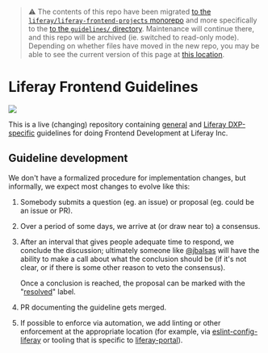 > :warning: The contents of this repo have been migrated [to the `liferay/liferay-frontend-projects` monorepo](https://github.com/liferay/liferay-frontend-projects) and more specifically to the [to the `guidelines/` directory](https://github.com/liferay/liferay-frontend-projects/tree/master/guidelines). Maintenance will continue there, and this repo will be archived (ie. switched to read-only mode). Depending on whether files have moved in the new repo, you may be able to see the current version of this page at [this location](https://github.com/liferay/liferay-frontend-projects/tree/master/guidelines/README.md).

# Liferay Frontend Guidelines

![](https://github.com/liferay/liferay-frontend-guidelines/workflows/ci/badge.svg)

This is a live (changing) repository containing [general](/general) and [Liferay DXP-specific](/dxp) guidelines for doing Frontend Development at Liferay Inc.

## Guideline development

We don't have a formalized procedure for implementation changes, but informally, we expect most changes to evolve like this:

1.  Somebody submits a question (eg. an issue) or proposal (eg. could be an issue or PR).
2.  Over a period of some days, we arrive at (or draw near to) a consensus.
3.  After an interval that gives people adequate time to respond, we conclude the discussion; ultimately someone like [@jbalsas](https://github.com/jbalsas) will have the ability to make a call about what the conclusion should be (if it's not clear, or if there is some other reason to veto the consensus).

    Once a conclusion is reached, the proposal can be marked with the "[resolved](https://github.com/liferay/liferay-frontend-guidelines/labels/resolved)" label.

4.  PR documenting the guideline gets merged.
5.  If possible to enforce via automation, we add linting or other enforcement at the appropriate location (for example, via [eslint-config-liferay](https://github.com/liferay/eslint-config-liferay) or tooling that is specific to [liferay-portal](https://github.com/liferay)).
